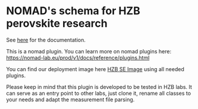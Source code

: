 # NOMAD's schema for HZB perovskite research

See [here](https://nomad-hzb.github.io/nomad-hysprint/) for the documentation.

This is a nomad plugin. You can learn more on nomad plugins here: https://nomad-lab.eu/prod/v1/docs/reference/plugins.html

You can find our deployment image here [HZB SE Image](https://github.com/nomad-hzb/hzb-se-image-2) using all needed plugins. 

Please keep in mind that this plugin is developed to be tested in HZB labs. It can serve as an entry point to other labs, just clone it, rename all classes to your needs and adapt the measurement file parsing.
